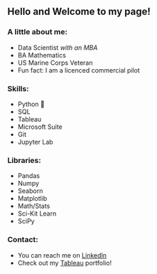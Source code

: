 ## Hello and Welcome to my page!

### A little about me:

- Data Scientist *with an MBA*
- BA Mathematics 
- US Marine Corps Veteran 
- Fun fact: I am a licenced commercial pilot

### Skills:
- Python :snake:
- SQL 
- Tableau 
- Microsoft Suite 
- Git 
- Jupyter Lab 

### Libraries:
- Pandas
- Numpy
- Seaborn
- Matplotlib
- Math/Stats
- Sci-Kit Learn
- SciPy

### Contact:
- You can reach me on [LinkedIn](https://www.linkedin.com/in/jeffakinsmba/) 
- Check out my [Tableau](https://public.tableau.com/app/profile/jeff.akins) portfolio! 

  